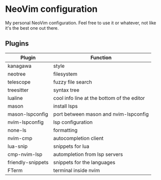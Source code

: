 # NeoVim configuration 

My personal NeoVim configuration. Feel free to use it or whatever, not like it's the best one out there.

## Plugins

| Plugin | Function |
| ------ | -------- |
| kanagawa | style |
| neotree | filesystem |
| telescope | fuzzy file search |
| treesitter | syntax tree |
| lualine | cool info line at the bottom of the editor |
| mason | install lsps |
| mason-lspconfig | port between mason and nvim-lspconfig |
| nvim-lspconfig | lsp configuration |
| none-ls | formatting |
| nvim-cmp | autocompletion client |
| lua-snip | snippets for lua |
| cmp-nvim-lsp | autompletion from lsp servers |
| friendly-snippets | snippets for the languages |
| FTerm | terminal inside nvim |

